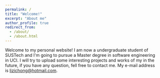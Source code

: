 ```yaml
---
permalink: /
title: "Welcome!"
excerpt: "About me"
author_profile: true
redirect_from: 
  - /about/
  - /about.html
---
```


Welcome to my personal website! I am now a undergraduate student of SUSTech and I'm going to pursue a Master degree in software engineering in UCI. I will try to upload some interesting projects and works of my in the future, if you have any question, fell free to contact me. My e-mail address is lizichong@hotmail.com.
